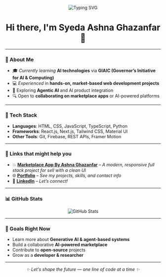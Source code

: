 <p align="center">
  <img src="https://readme-typing-svg.demolab.com?font=Fira+Code&size=22&pause=1000&color=F72585&center=true&vCenter=true&width=435&lines=Ashna+Ghazanfar;Web+Developer;AI+Explorer;GIAIC+Student;Building+AI-powered+Projects+%F0%9F%A4%96;Let's+Build+Together+%F0%9F%9A%80" alt="Typing SVG" />
</p>

<h1 align="center">Hi there, I'm Syeda Ashna Ghazanfar 👋</h1>

<p align="center">
  <a href="https://ashna-ghazanfar.vercel.app/" target="_blank">
  </a>
</p>

---

### 🌟 About Me

- 🎓 _Currently learning_ **AI technologies** via **GIAIC (Governor’s Initiative for AI & Computing)**
- 💻 _Experienced_ in **hands-on, market-based web development projects**
- 🧠 Exploring **Agentic AI** and AI product integration
- 🔍 Open to **collaborating on marketplace apps** or AI-powered platforms

---

### 💼 Tech Stack

- **Languages**: HTML, CSS, JavaScript, TypeScript, Python  
- **Frameworks**: React.js, Next.js, Tailwind CSS, Material UI  
- **Other Tools**: Git, Firebase, REST APIs, Framer Motion

---

### 🚀 Links that might help you

- 💥 [**Marketplace App By Ashna Ghazanfar**](https://bandage-app-nine.vercel.app/) – _A modern, responsive full stack project for sell with a clean UI_  
- 🌐 [**Portfolio**](https://ashna-ghazanfar.vercel.app/) – _See my projects, skills, and contact info_  
- 🔗 [**LinkedIn**](https://www.linkedin.com/in/ashna-ghazanfar-b268522b4/) – _Let’s connect!_

---

### 📊 GitHub Stats

<p align="center">
  <img src="https://github-readme-stats.vercel.app/api?username=Syedaashnaghazanfar&show_icons=true&theme=radical" alt="GitHub Stats" />
  <br/>
  
</p>

---

### 🧠 Goals Right Now

- Learn more about **Generative AI & agent-based systems**
- Build a collaborative **AI-powered marketplace**
- Contribute to **open-source** projects
- Grow as a **developer & researcher**

---

<p align="center">
  <em>✨ Let's shape the future — one line of code at a time ✨</em>
</p>
